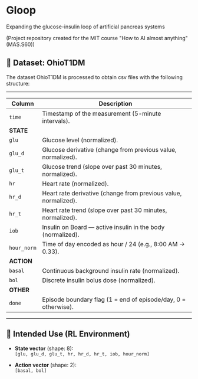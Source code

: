# Gloop
Expanding the glucose-insulin loop of artificial pancreas systems

(Project repository created for the MIT course "How to AI almost anything" (MAS.S60))


## 📁 Dataset: OhioT1DM

The dataset OhioT1DM is processed to obtain csv files with the following structure:

---

| Column       | Description                                                                 |
|--------------|-----------------------------------------------------------------------------|
| `time`       | Timestamp of the measurement (5-minute intervals).                          |
| **STATE**    |                                                                             |
| `glu`        | Glucose level (normalized).                                                 |
| `glu_d`      | Glucose derivative (change from previous value, normalized).                |
| `glu_t`      | Glucose trend (slope over past 30 minutes, normalized).                     |
| `hr`         | Heart rate (normalized).                                                    |
| `hr_d`       | Heart rate derivative (change from previous value, normalized).             |
| `hr_t`       | Heart rate trend (slope over past 30 minutes, normalized).                  |
| `iob`        | Insulin on Board — active insulin in the body (normalized).                 |
| `hour_norm`  | Time of day encoded as hour / 24 (e.g., 8:00 AM → 0.33).                    |
| **ACTION**   |                                                                             |
| `basal`      | Continuous background insulin rate (normalized).                            |
| `bol`        | Discrete insulin bolus dose (normalized).                                   |
| **OTHER**    |                                                                             |
| `done`       | Episode boundary flag (1 = end of episode/day, 0 = otherwise).              |

---

## 🧠 Intended Use (RL Environment)

- **State vector** (shape: 8):  
  `[glu, glu_d, glu_t, hr, hr_d, hr_t, iob, hour_norm]`

- **Action vector** (shape: 2):  
  `[basal, bol]`